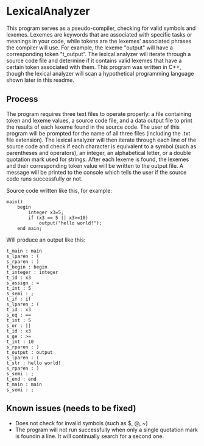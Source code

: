 # LexicalAnalyzer

This program serves as a pseudo-compiler, checking for valid symbols and lexemes. Lexemes are keywords that are associated with specific tasks or meanings in your code, while tokens are the lexemes' associated phrases the compiler will use. For example, the lexeme "output" will have a corresponding token "t_output". The lexical analyzer will iterate through a source code file and determine if it contains valid lexemes that have a certain token associated with them. This program was written in C++, though the lexical analyzer will scan a hypothetical programming language shown later in this readme.

## Process

The program requires three text files to operate properly: a file containing token and lexeme values, a source code file, and a data output file to print the results of each lexeme
found in the source code. The user of this program will be prompted for the name of all three files (including the .txt file extension). The lexical analyzer will then iterate 
through each line of the source code and check if each character is equivalent to a symbol (such as parentheses and operators), an integer, an alphabetical letter, or a double 
quotation mark used for strings. After each lexeme is found, the lexemes and their corresponding token value will be written to the output file. A message will be printed to the
console which tells the user if the source code runs successfully or not.

Source code written like this, for example:
```
main()
	begin
		integer x3=5;
		if (x3 == 5 || x3>=10)
			output("hello world!");
	end main;
  ```
  Will produce an output like this:
  ```
  t_main : main
s_lparen : (
s_rparen : )
t_begin : begin
t_integer : integer
t_id : x3
s_assign : =
t_int : 5
s_semi : ;
t_if : if
s_lparen : (
t_id : x3
s_eq : ==
t_int : 5
s_or : ||
t_id : x3
s_ge : >=
t_int : 10
s_rparen : )
t_output : output
s_lparen : (
t_str : hello world!
s_rparen : )
s_semi : ;
t_end : end
t_main : main
s_semi : ;
```

## Known issues (needs to be fixed)
- Does not check for invalid symbols (such as $, @, ~)
- The program will not run successfully when only a single quotation mark is foundin a line. It will continually search for a second one.
